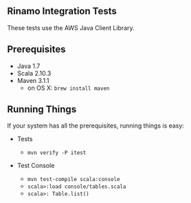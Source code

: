 ## Rinamo Integration Tests
These tests use the AWS Java Client Library.

## Prerequisites
* Java 1.7
* Scala 2.10.3
* Maven 3.1.1
  * on OS X:  `brew install maven`

## Running Things
If your system has all the prerequisites, running things is easy:

* Tests
  * `mvn verify -P itest`

* Test Console
  * `mvn test-compile scala:console`
  * `scala>:load console/tables.scala`
  * `scala>: Table.list()`